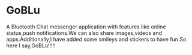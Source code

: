 # GoBLu
A Bluetooth Chat messenger application with features like online status,push notifications.We can also share images,videos and apps.Additionally,I have added some smileys and stickers to have fun.So here I say,GoBLu!!!!!
